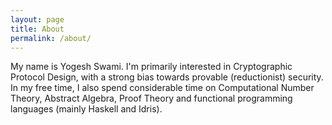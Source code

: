 ```yaml
---
layout: page
title: About
permalink: /about/
---
```


My name is Yogesh Swami. I'm primarily interested in Cryptographic
Protocol Design, with a strong bias towards provable (reductionist)
security. In my free time, I also spend considerable time on
Computational Number Theory, Abstract Algebra, Proof Theory and
functional programming languages (mainly Haskell and Idris).

